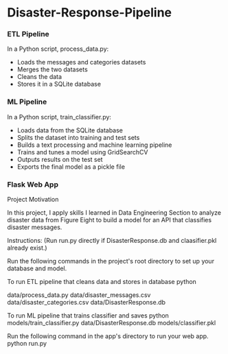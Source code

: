 # Disaster-Response-Pipeline


### ETL Pipeline

In a Python script, process_data.py:

- Loads the messages and categories datasets<br/>
- Merges the two datasets<br/>
- Cleans the data<br/>
- Stores it in a SQLite database

### ML Pipeline

In a Python script, train_classifier.py:

- Loads data from the SQLite database<br/>
- Splits the dataset into training and test sets<br/>
- Builds a text processing and machine learning pipeline<br/>
- Trains and tunes a model using GridSearchCV<br/>
- Outputs results on the test set<br/>
- Exports the final model as a pickle file

### Flask Web App

Project Motivation

In this project, I apply skills I learned in Data Engineering Section to analyze disaster data from Figure Eight to build a model for an API that classifies disaster messages.


Instructions: (Run run.py directly if DisasterResponse.db and claasifier.pkl already exist.)

Run the following commands in the project's root directory to set up your database and model.

To run ETL pipeline that cleans data and stores in database python 

data/process_data.py data/disaster_messages.csv data/disaster_categories.csv data/DisasterResponse.db

To run ML pipeline that trains classifier and saves python models/train_classifier.py data/DisasterResponse.db models/classifier.pkl

Run the following command in the app's directory to run your web app. python run.py
